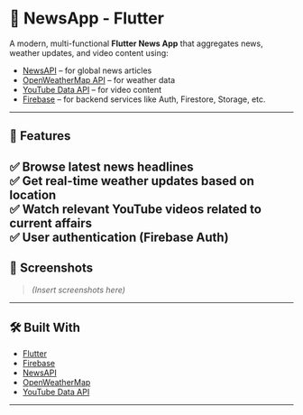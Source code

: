 # 📰 NewsApp - Flutter

A modern, multi-functional **Flutter News App** that aggregates news, weather updates, and video content using:

- [NewsAPI](https://newsapi.org) – for global news articles
- [OpenWeatherMap API](https://openweathermap.org/api) – for weather data
- [YouTube Data API](https://developers.google.com/youtube/v3) – for video content
- [Firebase](https://firebase.google.com) – for backend services like Auth, Firestore, Storage, etc.

---

## 📱 Features

✅ Browse latest news headlines  
✅ Get real-time weather updates based on location  
✅ Watch relevant YouTube videos related to current affairs  
✅ User authentication (Firebase Auth)  
---

## 📸 Screenshots

> *(Insert screenshots here)*

---

## 🛠️ Built With

- [Flutter](https://flutter.dev)
- [Firebase](https://firebase.google.com)
- [NewsAPI](https://newsapi.org)
- [OpenWeatherMap](https://openweathermap.org)
- [YouTube Data API](https://developers.google.com/youtube)

---
